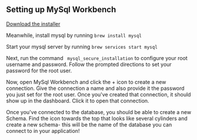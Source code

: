 ## Setting up MySql Workbench

[Download the installer](https://dev.mysql.com/downloads/workbench/)

Meanwhile, install mysql by running `brew install mysql`

Start your mysql server by running `brew services start mysql`

Next, run the command ` mysql_secure_installation` to configure your root username and password. Follow the prompted directions to set your password for the root user.

Now, open MySql Workbench and click the + icon to create a new connection. Give the connection a name and also provide it the password you just set for the root user. Once you've created that connection, it should show up in the dashboard. Click it to open that connection.

Once you've connected to the database, you should be able to create a new Schema. Find the icon towards the top that looks like several cylinders and create a new schema- this will be the name of the database you can connect to in your application!